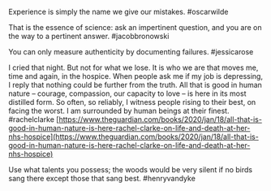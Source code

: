 Experience is simply the name we give our mistakes. #oscarwilde

That is the essence of science: ask an impertinent question, and you are on the way to a pertinent answer. #jacobbronowski

You can only measure authenticity by documenting failures. #jessicarose

I cried that night. But not for what we lose. It is who we are that moves me, time and again, in the hospice. When people ask me if my job is depressing, I reply that nothing could be further from the truth. All that is good in human nature – courage, compassion, our capacity to love – is here in its most distilled form. So often, so reliably, I witness people rising to their best, on facing the worst. I am surrounded by human beings at their finest. #rachelclarke [https://www.theguardian.com/books/2020/jan/18/all-that-is-good-in-human-nature-is-here-rachel-clarke-on-life-and-death-at-her-nhs-hospice](https://www.theguardian.com/books/2020/jan/18/all-that-is-good-in-human-nature-is-here-rachel-clarke-on-life-and-death-at-her-nhs-hospice)

Use what talents you possess; the woods would be very silent if no birds sang there except those that sang best.
#henryvandyke